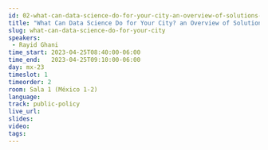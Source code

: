 ```yaml
---
id: 02-what-can-data-science-do-for-your-city-an-overview-of-solutions-delivered-by-the-dsapp-lab
title: "What Can Data Science Do for Your City? an Overview of Solutions Delivered by the Dsapp Lab"
slug: what-can-data-science-do-for-your-city
speakers:
 - Rayid Ghani
time_start: 2023-04-25T08:40:00-06:00
time_end:   2023-04-25T09:10:00-06:00
day: mx-23
timeslot: 1
timeorder: 2
room: Sala 1 (México 1-2)
language: 
track: public-policy
live_url: 
slides: 
video: 
tags: 
---
```


